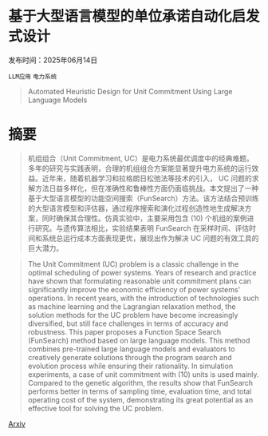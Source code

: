 # 基于大型语言模型的单位承诺自动化启发式设计

发布时间：2025年06月14日

`LLM应用` `电力系统`

> Automated Heuristic Design for Unit Commitment Using Large Language Models

# 摘要

> 机组组合（Unit Commitment, UC）是电力系统最优调度中的经典难题。多年的研究与实践表明，合理的机组组合方案能显著提升电力系统的运行效益。近年来，随着机器学习和拉格朗日松弛法等技术的引入， UC 问题的求解方法日益多样化，但在准确性和鲁棒性方面仍面临挑战。本文提出了一种基于大型语言模型的功能空间搜索（FunSearch）方法。该方法结合预训练的大型语言模型和评估器，通过程序搜索和演化过程创造性地生成解决方案，同时确保其合理性。仿真实验中，主要采用包含 \(10\) 个机组的案例进行研究。与遗传算法相比，实验结果表明 FunSearch 在采样时间、评估时间和系统总运行成本方面表现更优，展现出作为解决 UC 问题的有效工具的巨大潜力。

> The Unit Commitment (UC) problem is a classic challenge in the optimal scheduling of power systems. Years of research and practice have shown that formulating reasonable unit commitment plans can significantly improve the economic efficiency of power systems' operations. In recent years, with the introduction of technologies such as machine learning and the Lagrangian relaxation method, the solution methods for the UC problem have become increasingly diversified, but still face challenges in terms of accuracy and robustness. This paper proposes a Function Space Search (FunSearch) method based on large language models. This method combines pre-trained large language models and evaluators to creatively generate solutions through the program search and evolution process while ensuring their rationality. In simulation experiments, a case of unit commitment with \(10\) units is used mainly. Compared to the genetic algorithm, the results show that FunSearch performs better in terms of sampling time, evaluation time, and total operating cost of the system, demonstrating its great potential as an effective tool for solving the UC problem.

[Arxiv](https://arxiv.org/abs/2506.12495)